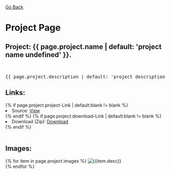 <link rel="stylesheet" href="/assets/css/projectPages.css">






<!-- i dont reall like this, perhaps just a link back to a general projects page? -->
<section id="Links" class="clearfix">
<a href="" class="button" onclick="goBack()">Go Back</a>

<script>
function goBack() {
    window.history.back();
}
</script>

</section>

<div>
<p>
<h1> Project Page </h1>

<div class="pTab"><h2> Project: {{ page.project.name | default: 'project name undefined' }}. </h2></div>
</p>
<br>

<pre class="normal">
{{ page.project.description | default: 'project description undefined' }}
</pre>

<div>
<h2> Links: </h2>
{% if page.project.project-Link | default:blank != blank %}
	<li>Source: <a href="{{page.project.project-Link}}">View</a></li>
{% endif %}
{% if page.project.download-Link | default:blank != blank %}
	<li>Download (Zip): <a href="{{page.project.download-Link}}">Download</a></li>
{% endif %}
</div>
<br>
<h2> Images: </h2>
<!--![project image](/assets/projects/{{ page.project.image }})-->
<div>
	{% for item in page.project.images %}
		<img src="/assets/projects/{{ item.loc }}" alt="{{item.desc}}" onError="style.display = 'none'; console.log('unable to load image {{ item.loc }}');">
		<br>
	{% endfor %}
</div>
</div>